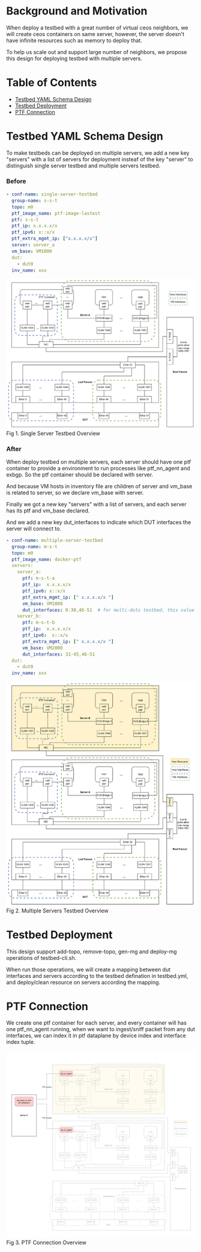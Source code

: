 # Background and Motivation

When deploy a testbed with a great number of virtual ceos neighbors, we will create ceos containers on same server, however, the server doesn't have infinite resources such as memory to deploy that.

To help us scale out and support large number of neighbors, we propose this design for deploying testbed with multiple servers.

# Table of Contents
  - [Testbed YAML Schema Design](#Testbed-YAML-Schema-Design)
  - [Testbed Deployment](#Testbed-Deployment)
  - [PTF Connection](#PTF-Connection)

# Testbed YAML Schema Design
To make testbeds can be deployed on multiple servers, we add a new key "servers" with a list of servers for deployment insteaf of the key "server" to distinguish single server testbed and multiple servers testbed.

### Before
```yaml
- conf-name: single-server-testbed​
  group-name: s-s-t​
  topo: m0​
  ptf_image_name: ptf-image-lastest
  ptf: s-s-t​
  ptf_ip: x.x.x.x/x​
  ptf_ipv6: x::x/x​
  ptf_extra_mgmt_ip: ["x.x.x.x/x"]​
  server: server_a​
  vm_base: VM1000​
  dut:​
    - dut0​
  inv_name: xxx
```
![](img/single-server-testbed.png)
Fig 1. Single Server Testbed Overview

### After
When deploy testbed on multiple servers, each server should have one ptf container to provide a environment to run processes like ptf_nn_agent and exbgp. So the ptf container should be declared with server.

And because VM hosts in inventory file are children of server and vm_base is related to server, so we declare vm_base with server.

Finally we got a new key "servers" with a list of servers, and each server has its ptf and vm_base declared.

And we add a new key dut_interfaces to indicate which DUT interfaces the server will connect to.

```yaml
- conf-name: multiple-server-testbed​
  group-name: m-s-t​
  topo: m0​
  ptf_image_name: docker-ptf​
  servers:​
    server_a:​
      ptf: m-s-t-a​
      ptf_ip:  x.x.x.x/x​
      ptf_ipv6: x::x/x​
      ptf_extra_mgmt_ip: [" x.x.x.x/x "]​
      vm_base: VM1000​
      dut_interfaces: 0-30,46-51​  # for multi-duts testbed, this value will in format <dut_index>.<vlan_index|vlan_range>​
    server_b:​
      ptf: m-s-t-b​
      ptf_ip:  x.x.x.x/x​
      ptf_ipv6:  x::x/x​
      ptf_extra_mgmt_ip: [" x.x.x.x/x "]​
      vm_base: VM2000​
      dut_interfaces: 31-45,46-51​
  dut:​
    - dut0​
  inv_name: xxx
```

![](img/multi-servers-testbed.png)
Fig 2. Multiple Servers Testbed Overview

# Testbed Deployment
This design support add-topo, remove-topo, gen-mg and deploy-mg operations of testbed-cli.sh.

When run those operations, we will create a mapping between dut interfaces and servers according to the testbed defination in testbed.yml, and deploy/clean resource on servers according the mapping.


# PTF Connection
We create one ptf container for each server, and every container will has one ptf_nn_agent running, when we want to ingest/sniff packet from any dut interfaces, we can index it in ptf dataplane by device index and interface index tuple.

![](img/ptf-connection-on-multi-servers-testbed.png)
Fig 3. PTF Connection Overview
